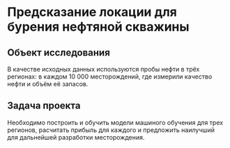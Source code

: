 # Предсказание локации для бурения нефтяной скважины
## Объект исследования

В качестве исходных данных используются пробы нефти в трёх регионах: в каждом 10 000 месторождений, где измерили качество нефти и объём её запасов. 

## Задача проекта

Необходимо построить и обучить модели машиного обучения для трех регионов, расчитать прибыль для каждого и предложить наилучший для дальнейшей разработки месторождения. 
